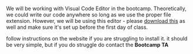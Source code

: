 We will be working with Visual Code Editor in the bootcamp.
Theoretically, we could write our code anywhere so long as we use the proper file extension.
However, we will be using this editor - please [download this](https://code.visualstudio.com/download) as well and make sure it's set up before the first day of class.

follow instructions on the website if you are struggling to install it. it should be very simple, but if you do struggle do contact the **Bootcamp TA**